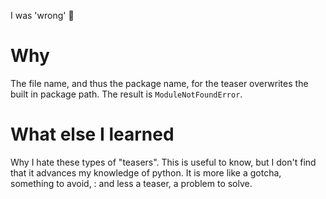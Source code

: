 I was 'wrong' :shrug:

# Why

The file name, and thus the package name, for the teaser overwrites the built in package path. The result is `ModuleNotFoundError`.

# What else I learned

Why I hate these types of "teasers". This is useful to know, but I don't find that it advances my knowledge of python. It is more like a gotcha, something to avoid, : and less a teaser, a problem to solve.
